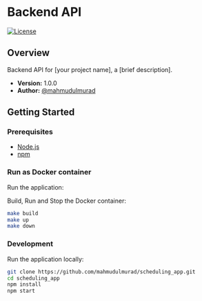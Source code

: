 # Backend API

[![License](https://img.shields.io/badge/license-MIT-blue.svg)](LICENSE)

## Overview

Backend API for [your project name], a [brief description].

-   **Version:** 1.0.0
-   **Author:** [@mahmudulmurad](https://github.com/mahmudulmurad)

## Getting Started

### Prerequisites

-   [Node.js](https://nodejs.org/)
-   [npm](https://www.npmjs.com/)

### Run as Docker container

Run the application:

Build, Run and Stop the Docker container:

```bash
make build
make up
make down
```

### Development

Run the application locally:

```bash
git clone https://github.com/mahmudulmurad/scheduling_app.git
cd scheduling_app
npm install
npm start
```
